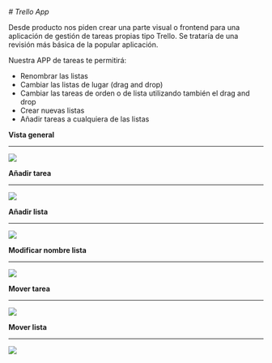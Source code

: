 <em> # Trello App </em>

Desde producto nos piden crear una parte visual o frontend para una aplicación de gestión de tareas propias tipo Trello. Se trataría de una revisión más básica de la popular aplicación.

Nuestra APP de tareas te permitirá: 
* Renombrar las listas 
* Cambiar las listas de lugar (drag and drop) 
* Cambiar las tareas de orden o de lista utilizando también el drag and drop 
* Crear nuevas listas
* Añadir tareas a cualquiera de las listas


**Vista general**

------------


[![](https://i.ibb.co/c2LStt4/Captura-de-pantalla-2023-02-24-a-las-22-33-12.png)](https://i.ibb.co/c2LStt4/Captura-de-pantalla-2023-02-24-a-las-22-33-12.png)

**Añadir tarea**

------------

[![](https://i.ibb.co/ZMDWwRP/2.png)](https://i.ibb.co/ZMDWwRP/2.png)


**Añadir lista**

------------



[![](https://i.ibb.co/xLpWyR5/6.png)](https://i.ibb.co/xLpWyR5/6.png)

**Modificar nombre lista**

------------


[![](https://i.ibb.co/0XsMYjX/3.png)](https://i.ibb.co/0XsMYjX/3.png)

**Mover tarea**

------------



[![](https://i.ibb.co/tB79F5r/4.png)](https://i.ibb.co/tB79F5r/4.png)

**Mover lista**

------------



[![](https://i.ibb.co/PhsM3VH/5.png)](https://i.ibb.co/PhsM3VH/5.png)
